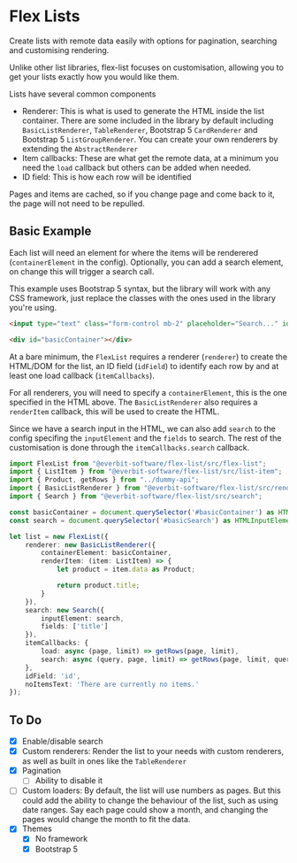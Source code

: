 # Flex Lists

Create lists with remote data easily with options for pagination, searching and customising rendering.

Unlike other list libraries, flex-list focuses on customisation, allowing you to get your lists exactly how you would like them.

Lists have several common components
- Renderer: This is what is used to generate the HTML inside the list container. There are some included in the library by default including `BasicListRenderer`, `TableRenderer`, Bootstrap 5 `CardRenderer` and Bootstrap 5 `ListGroupRenderer`. You can create your own renderers by extending the `AbstractRenderer`
- Item callbacks: These are what get the remote data, at a minimum you need the `load` callback but others can be added when needed.
- ID field: This is how each row will be identified

Pages and items are cached, so if you change page and come back to it, the page will not need to be repulled. 

## Basic Example

Each list will need an element for where the items will be renderered (`containerElement` in the config). Optionally, you can add a search element, on change this will trigger a search call.

This example uses Bootstrap 5 syntax, but the library will work with any CSS framework, just replace the classes with the ones used in the library you're using.

```html
<input type="text" class="form-control mb-2" placeholder="Search..." id="basicSearch">

<div id="basicContainer"></div>
```

At a bare minimum, the `FlexList` requires a renderer (`renderer`) to create the HTML/DOM for the list, an ID field (`idField`) to identify each row by and at least one load callback (`itemCallbacks`).

For all renderers, you will need to specify a `containerElement`, this is the one specified in the HTML above. The `BasicListRenderer` also requires a `renderItem` callback, this will be used to create the HTML.

Since we have a search input in the HTML, we can also add `search` to the config specifing the `inputElement` and the `fields` to search. The rest of the customisation is done through the `itemCallbacks.search` callback.

```ts
import FlexList from "@everbit-software/flex-list/src/flex-list";
import { ListItem } from "@everbit-software/flex-list/src/list-item";
import { Product, getRows } from "../dummy-api";
import { BasicListRenderer } from "@everbit-software/flex-list/src/renderers/basic-list-renderer";
import { Search } from "@everbit-software/flex-list/src/search";

const basicContainer = document.querySelector('#basicContainer') as HTMLDivElement;
const search = document.querySelector('#basicSearch') as HTMLInputElement;

let list = new FlexList({
    renderer: new BasicListRenderer({
        containerElement: basicContainer,
        renderItem: (item: ListItem) => {
            let product = item.data as Product;

            return product.title;
        }
    }),
    search: new Search({
        inputElement: search,
        fields: ['title']
    }),
    itemCallbacks: {
        load: async (page, limit) => getRows(page, limit),
        search: async (query, page, limit) => getRows(page, limit, query),
    },
    idField: 'id',
    noItemsText: 'There are currently no items.'
});
```

## To Do
- [x] Enable/disable search
- [x] Custom renderers: Render the list to your needs with custom renderers, as well as built in ones like the `TableRenderer`
- [x] Pagination
  - [ ] Ability to disable it
- [ ] Custom loaders: By default, the list will use numbers as pages. But this could add the ability to change the 
  behaviour of the list, such as using date ranges. Say each page could show a month, and changing the pages would 
  change the month to fit the data. 
- [x] Themes
  - [x] No framework
  - [x] Bootstrap 5